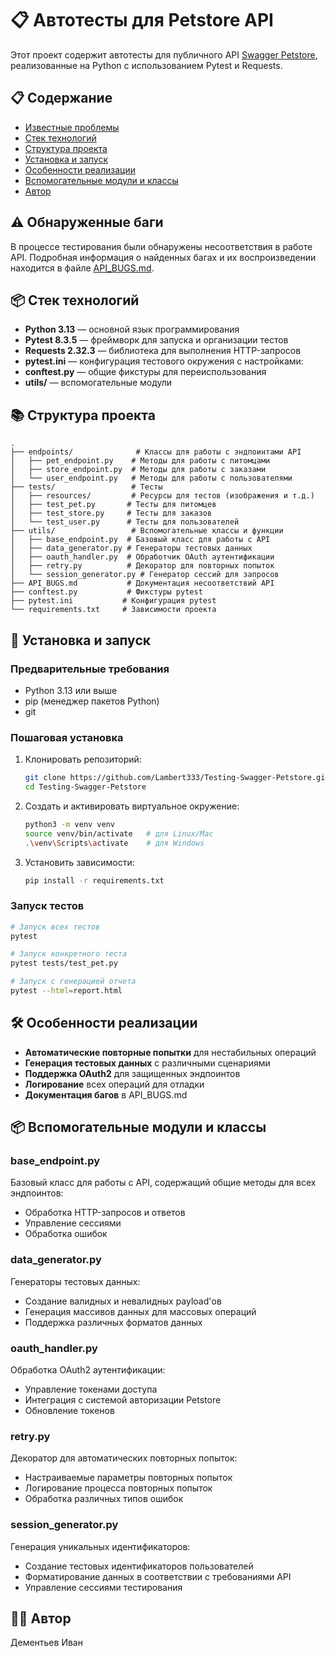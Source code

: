 # 📋 Автотесты для Petstore API

Этот проект содержит автотесты для публичного API [Swagger Petstore](https://petstore.swagger.io/), реализованные на Python с использованием Pytest и Requests.

## 📋 Содержание
- [Известные проблемы](#-известные-проблемы-api)
- [Стек технологий](#-стек-технологий)
- [Структура проекта](#-структура-проекта)
- [Установка и запуск](#-установка-и-запуск)
- [Особенности реализации](#-особенности-реализации)
- [Вспомогательные модули и классы](#-вспомогательные-модули-и-классы)
- [Автор](#-автор)

## ⚠️ Обнаруженные баги

В процессе тестирования были обнаружены несоответствия в работе API. Подробная информация о найденных багах и их воспроизведении находится в файле [API_BUGS.md](API_BUGS.md).

## 📦 Стек технологий

- **Python 3.13** — основной язык программирования
- **Pytest 8.3.5** — фреймворк для запуска и организации тестов
- **Requests 2.32.3** — библиотека для выполнения HTTP-запросов
- **pytest.ini** — конфигурация тестового окружения с настройками:
- **conftest.py** — общие фикстуры для переиспользования
- **utils/** — вспомогательные модули

## 📚 Структура проекта

```
.
├── endpoints/              # Классы для работы с эндпоинтами API
│   ├── pet_endpoint.py    # Методы для работы с питомцами
│   ├── store_endpoint.py  # Методы для работы с заказами
│   └── user_endpoint.py   # Методы для работы с пользователями
├── tests/                 # Тесты
│   ├── resources/         # Ресурсы для тестов (изображения и т.д.)
│   ├── test_pet.py       # Тесты для питомцев
│   ├── test_store.py     # Тесты для заказов
│   └── test_user.py      # Тесты для пользователей
├── utils/                 # Вспомогательные классы и функции
│   ├── base_endpoint.py  # Базовый класс для работы с API
│   ├── data_generator.py # Генераторы тестовых данных
│   ├── oauth_handler.py  # Обработчик OAuth аутентификации
│   ├── retry.py          # Декоратор для повторных попыток
│   └── session_generator.py # Генератор сессий для запросов
├── API_BUGS.md           # Документация несоответствий API
├── conftest.py           # Фикстуры pytest
├── pytest.ini           # Конфигурация pytest
└── requirements.txt     # Зависимости проекта
```

## 🚀 Установка и запуск

### Предварительные требования
- Python 3.13 или выше
- pip (менеджер пакетов Python)
- git

### Пошаговая установка

1. Клонировать репозиторий:
    ```bash
    git clone https://github.com/Lambert333/Testing-Swagger-Petstore.git
    cd Testing-Swagger-Petstore
    ```

2. Создать и активировать виртуальное окружение:
    ```bash
    python3 -m venv venv
    source venv/bin/activate   # для Linux/Mac
    .\venv\Scripts\activate    # для Windows
    ```

3. Установить зависимости:
    ```bash
    pip install -r requirements.txt
    ```

### Запуск тестов

```bash
# Запуск всех тестов
pytest

# Запуск конкретного теста
pytest tests/test_pet.py

# Запуск с генерацией отчета
pytest --html=report.html
```

## 🛠 Особенности реализации

- **Автоматические повторные попытки** для нестабильных операций
- **Генерация тестовых данных** с различными сценариями
- **Поддержка OAuth2** для защищенных эндпоинтов
- **Логирование** всех операций для отладки
- **Документация багов** в API_BUGS.md

## 📦 Вспомогательные модули и классы

### base_endpoint.py
Базовый класс для работы с API, содержащий общие методы для всех эндпоинтов:
- Обработка HTTP-запросов и ответов
- Управление сессиями
- Обработка ошибок

### data_generator.py
Генераторы тестовых данных:
- Создание валидных и невалидных payload'ов
- Генерация массивов данных для массовых операций
- Поддержка различных форматов данных

### oauth_handler.py
Обработка OAuth2 аутентификации:
- Управление токенами доступа
- Интеграция с системой авторизации Petstore
- Обновление токенов

### retry.py
Декоратор для автоматических повторных попыток:
- Настраиваемые параметры повторных попыток
- Логирование процесса повторных попыток
- Обработка различных типов ошибок

### session_generator.py
Генерация уникальных идентификаторов:
- Создание тестовых идентификаторов пользователей
- Форматирование данных в соответствии с требованиями API
- Управление сессиями тестирования

## 👨‍💻 Автор

Дементьев Иван

